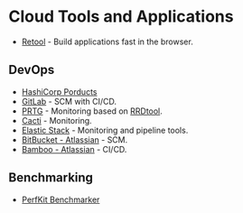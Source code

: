 # Cloud Tools and Applications

* [Retool](https://tryretool.com/) - Build applications fast in the browser.

## DevOps

* [HashiCorp Porducts](https://www.hashicorp.com/)
* [GitLab](https://www.hashicorp.com/) - SCM with CI/CD.
* [PRTG](https://www.paessler.com/prtg) - Monitoring based on [RRDtool](https://oss.oetiker.ch/rrdtool/).
* [Cacti](https://www.cacti.net/) - Monitoring.
* [Elastic Stack](https://www.elastic.co/products) - Monitoring and pipeline tools.
* [BitBucket - Atlassian](https://www.atlassian.com/software/bitbucket) - SCM.
* [Bamboo - Atlassian](https://www.atlassian.com/software/bamboo) - CI/CD.

## Benchmarking

* [PerfKit Benchmarker](http://googlecloudplatform.github.io/PerfKitBenchmarker/)
